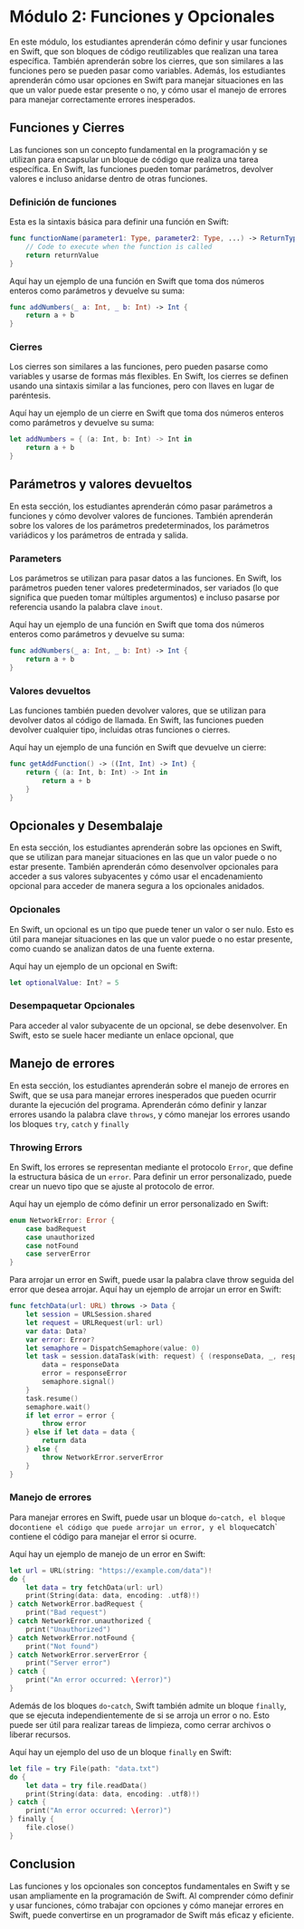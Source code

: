 # Módulo 2: Funciones y Opcionales

En este módulo, los estudiantes aprenderán cómo definir y usar funciones en Swift, que son bloques de código reutilizables que realizan una tarea específica. También aprenderán sobre los cierres, que son similares a las funciones pero se pueden pasar como variables. Además, los estudiantes aprenderán cómo usar opciones en Swift para manejar situaciones en las que un valor puede estar presente o no, y cómo usar el manejo de errores para manejar correctamente errores inesperados.

## Funciones y Cierres

Las funciones son un concepto fundamental en la programación y se utilizan para encapsular un bloque de código que realiza una tarea específica. En Swift, las funciones pueden tomar parámetros, devolver valores e incluso anidarse dentro de otras funciones.

### Definición de funciones

Esta es la sintaxis básica para definir una función en Swift:

```swift
func functionName(parameter1: Type, parameter2: Type, ...) -> ReturnType {
    // Code to execute when the function is called
    return returnValue
}
```

Aquí hay un ejemplo de una función en Swift que toma dos números enteros como parámetros y devuelve su suma:

```swift
func addNumbers(_ a: Int, _ b: Int) -> Int {
    return a + b
}
```

### Cierres

Los cierres son similares a las funciones, pero pueden pasarse como variables y usarse de formas más flexibles. En Swift, los cierres se definen usando una sintaxis similar a las funciones, pero con llaves en lugar de paréntesis.

Aquí hay un ejemplo de un cierre en Swift que toma dos números enteros como parámetros y devuelve su suma:

```swift
let addNumbers = { (a: Int, b: Int) -> Int in
    return a + b
}
```

## Parámetros y valores devueltos

En esta sección, los estudiantes aprenderán cómo pasar parámetros a funciones y cómo devolver valores de funciones. También aprenderán sobre los valores de los parámetros predeterminados, los parámetros variádicos y los parámetros de entrada y salida.

### Parameters

Los parámetros se utilizan para pasar datos a las funciones. En Swift, los parámetros pueden tener valores predeterminados, ser variados (lo que significa que pueden tomar múltiples argumentos) e incluso pasarse por referencia usando la palabra clave `inout`.

Aquí hay un ejemplo de una función en Swift que toma dos números enteros como parámetros y devuelve su suma:

```swift
func addNumbers(_ a: Int, _ b: Int) -> Int {
    return a + b
}
```

### Valores devueltos

Las funciones también pueden devolver valores, que se utilizan para devolver datos al código de llamada. En Swift, las funciones pueden devolver cualquier tipo, incluidas otras funciones o cierres.

Aquí hay un ejemplo de una función en Swift que devuelve un cierre:

```swift
func getAddFunction() -> ((Int, Int) -> Int) {
    return { (a: Int, b: Int) -> Int in
        return a + b
    }
}
```

## Opcionales y Desembalaje

En esta sección, los estudiantes aprenderán sobre las opciones en Swift, que se utilizan para manejar situaciones en las que un valor puede o no estar presente. También aprenderán cómo desenvolver opcionales para acceder a sus valores subyacentes y cómo usar el encadenamiento opcional para acceder de manera segura a los opcionales anidados.

### Opcionales

En Swift, un opcional es un tipo que puede tener un valor o ser nulo. Esto es útil para manejar situaciones en las que un valor puede o no estar presente, como cuando se analizan datos de una fuente externa.

Aquí hay un ejemplo de un opcional en Swift:

```swift
let optionalValue: Int? = 5
```

### Desempaquetar Opcionales

Para acceder al valor subyacente de un opcional, se debe desenvolver. En Swift, esto se suele hacer mediante un enlace opcional, que

## Manejo de errores

En esta sección, los estudiantes aprenderán sobre el manejo de errores en Swift, que se usa para manejar errores inesperados que pueden ocurrir durante la ejecución del programa. Aprenderán cómo definir y lanzar errores usando la palabra clave `throws`, y cómo manejar los errores usando los bloques `try`, `catch` y `finally`

### Throwing Errors

En Swift, los errores se representan mediante el protocolo `Error`, que define la estructura básica de un `error`. Para definir un error personalizado, puede crear un nuevo tipo que se ajuste al protocolo de error.

Aquí hay un ejemplo de cómo definir un error personalizado en Swift:

```swift
enum NetworkError: Error {
    case badRequest
    case unauthorized
    case notFound
    case serverError
}
```

Para arrojar un error en Swift, puede usar la palabra clave throw seguida del error que desea arrojar. Aquí hay un ejemplo de arrojar un error en Swift:

```swift
func fetchData(url: URL) throws -> Data {
    let session = URLSession.shared
    let request = URLRequest(url: url)
    var data: Data?
    var error: Error?
    let semaphore = DispatchSemaphore(value: 0)
    let task = session.dataTask(with: request) { (responseData, _, responseError) in
        data = responseData
        error = responseError
        semaphore.signal()
    }
    task.resume()
    semaphore.wait()
    if let error = error {
        throw error
    } else if let data = data {
        return data
    } else {
        throw NetworkError.serverError
    }
}
```

### Manejo de errores

Para manejar errores en Swift, puede usar un bloque `do`-`catch, el bloque `do` contiene el código que puede arrojar un error, y el bloque `catch` contiene el código para manejar el error si ocurre.

Aquí hay un ejemplo de manejo de un error en Swift:

```swift
let url = URL(string: "https://example.com/data")!
do {
    let data = try fetchData(url: url)
    print(String(data: data, encoding: .utf8)!)
} catch NetworkError.badRequest {
    print("Bad request")
} catch NetworkError.unauthorized {
    print("Unauthorized")
} catch NetworkError.notFound {
    print("Not found")
} catch NetworkError.serverError {
    print("Server error")
} catch {
    print("An error occurred: \(error)")
}
```

Además de los bloques `do`-`catch`, Swift también admite un bloque `finally`, que se ejecuta independientemente de si se arroja un error o no. Esto puede ser útil para realizar tareas de limpieza, como cerrar archivos o liberar recursos.

Aquí hay un ejemplo del uso de un bloque `finally` en Swift:

```swift
let file = try File(path: "data.txt")
do {
    let data = try file.readData()
    print(String(data: data, encoding: .utf8)!)
} catch {
    print("An error occurred: \(error)")
} finally {
    file.close()
}
```

## Conclusion

Las funciones y los opcionales son conceptos fundamentales en Swift y se usan ampliamente en la programación de Swift. Al comprender cómo definir y usar funciones, cómo trabajar con opciones y cómo manejar errores en Swift, puede convertirse en un programador de Swift más eficaz y eficiente.
